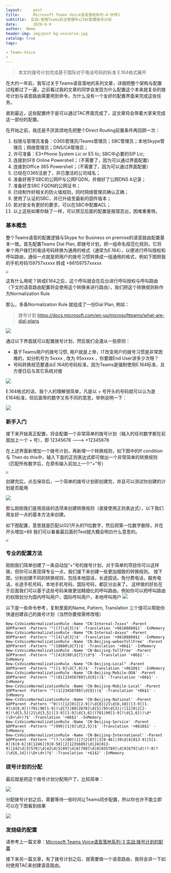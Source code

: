 ```yaml
---
layout:     post
title:      Microsoft Teams Voice语音落地系列-4-外传1
subtitle:  实战-使用Teams后台管理中心TAC配置拨号计划
date:       2020-6-9
author:  Nemo
header-img: img/post-bg-universe.jpg
catalog: true
tags:

- Teams-Voice
- 
---
```


> 本文的拨号计划完成基于国际对于电话号码的标准 E.164格式展开

在大约一年前，我写过关于Teams语音落地的系列文章，详细把整个架构与配置过程都过了一遍，之前看过我的文章的同学会发现为什么配置这个本来就复杂的拨号计划与语音路由需要用到命令，为什么没有一个友好的配置界面来完成这些任务。

直到最近，这些配置终于是可以通过TAC界面完成了，这文章将会带着大家来完成这一部份的配置。

在开始之前，我还是不厌其烦地先把整个Direct Routing前置条件再回顾一次：

1. 权限与管理员准备：O365管理员/Teams管理员；SBC管理员；本地Skype管理员；网络管理员；DNS/CA管理员；
2. 许可准备：E3+Phone System Lic or E5 lic; SBC中必要的SIP Lic;
3. 连接到SFB Online Powershell；（不需要了，因为可以通过界面配置）
4. 连接到Office 365 Powershell；（不需要了，因为可以通过界面配置）
5. 已经在O365注册了，并已激活的公司域名；
6. 准备好用于SBC的公网IP与公网FQDN，并做好了公网DNS A记录；
7. 准备好含SBC FQDN的公网证书；
8. 已经制作好相关的防火墙规则，同时网络管理员确认正确；
9. 使用了认证的SBC，并已升级至最新的固件版本；
10. 若对安全有更好的要求，可以在SBC中配置ACL；
11. 以上这些如果你缺了一样，可以预见后面的配置是报错百出，困难重重呀。

### 基本概念

整个Teams语音的配置逻辑与Skype for Business on premise的语音路由配置基本一致。首先配置Teams Dial Plan, 即拨号计划，把一组命名规范化规则，它将单个用户拨打的电话号码转换为通用的格式（通常为E.164），以便进行呼叫授权和呼叫路由，通俗一点就是把用户的拨号习惯转换成一组通用的格式，例如下图把我的手机号码159757xxxxx 转成 +86159757xxxxx

<img src="https://cdn.jsdelivr.net/gh/tangx007/tangx007.github.io/img/20200609203415.png" style="zoom:50%;" />

这有什么用呢？转成E164之后，这个呼叫就会在后台进行呼叫授权与呼叫路由（下文的语音路由配置将会使用这个转换来进行路由），我们把这个转换规则称作为Normalization Rule

那么，多条Normalization Rule 就组成了一份Dial Plan, 例如：

> 拨号计划 https://docs.microsoft.com/en-us/microsoftteams/what-are-dial-plans

![](https://cdn.jsdelivr.net/gh/tangx007/tangx007.github.io/img/20200609203449.png)

通过以下界面就可以配置拨号计划，然后我们会遵从一些原则：

- 基于Teams用户的拨号习惯, 用户就是上帝，IT改变用户的拨号习惯是非常困难的，如分机号为 5xxxx , 改为 95xxxxx ，你要跟End User讲多少次呀？
- 号码转换规范要遵从E.164的号码标准，因为Teams是强制使用E.164标准，且方便日后与其它系统对接

![](https://cdn.jsdelivr.net/gh/tangx007/tangx007.github.io/img/20200609161049.png)

E.164格式的话，我个人的理解很简单，凡是以 + 号开头的号码就可以认为是 E164标准，但后面带的数字又有不同的意思，举例说明一下：

![](https://cdn.jsdelivr.net/gh/tangx007/tangx007.github.io/img/20200609203512.png)

### 新手入门

接下来开始真正配置，将会配置一个非常简单的拨号计划（输入的任何数字都在前面加上一个 + 号），即 12345678 ---> +12345678 

在上述界面新增加一个拨号计划，再新增一个转换规则，如下图中的If condition 与 Then do this中，输入下面的正则表达式即可做出一个非常简单的转换规则
（匹配所有数字后，在原有输入前加上一个“+”号）

<img src="https://cdn.jsdelivr.net/gh/tangx007/tangx007.github.io/img/20200609161643.png" style="zoom:50%;" />

创建完后，点击保存后，一个简单的拨号计划即创建完，并且可以测试你创建的计划是否能用

![](https://cdn.jsdelivr.net/gh/tangx007/tangx007.github.io/img/20200609164237.png)

那么刚刚我们是用高级的选项来创建转换规则（直接使用正则表达式），以下我们用友好一点的基本方法来创建。

如下图配置，意思就是匹配以021开头的11位数字，然后把第一位数字删除，并在开头增加+86
我们可以看看最后面的Test就大概会明白什么意思的。

<img src="https://cdn.jsdelivr.net/gh/tangx007/tangx007.github.io/img/20200609164031.png" style="zoom:50%;" />

### 专业的配置方法

刚刚我们简单创建了一条自动加“+”号的拨号计划，对于简单的项目你可以这样做，但你可以表现得专业一点，我们接下来创建一些更加细致的转换规则。
按下图，分别创建不同的转换规则，包括本地固话，长途固话，免付费电话，服务电话，长途手机号码，本地手机号码，国际号码，都区分出来了。
这样做的好处在于后面我们可以基于这些号码来做更加精细化的呼叫路由。例如你可以把呼叫路由的权限划分为国内呼叫用户，国际呼叫用户，本地呼叫用户
![](https://cdn.jsdelivr.net/gh/tangx007/tangx007.github.io/img/20200609165407.png)

以下是一些命令参考，复制里面的Name, Pattern, Translation 三个值可以帮助你快速创建自己的拨号计划（当然你要按需修改哦）
```
New-CsVoiceNormalizationRule -Name "CN-Internal-7xxxx" -Parent $DPParent -Pattern '^([7]\d{3})$' -Translation '+86108888$1' -InMemory 
New-CsVoiceNormalizationRule -Name "CN-Internal-4xxxx" -Parent $DPParent -Pattern '^([4]\d{3})$' -Translation '+86108888$1' -InMemory 
New-CsVoiceNormalizationRule -Name 'CN-Beijing-webexTollFree' -Parent $DPParent -Pattern '^(10800\d{7})$' -Translation '+86$1' -InMemory 
New-CsVoiceNormalizationRule -Name 'CN-Beijing-TollFree' -Parent $DPParent -Pattern '^([4|8]00\d{7})\d*$' -Translation '+86$1' -InMemory 
New-CsVoiceNormalizationRule -Name "CN-Beijing-Local" -Parent $DPParent -Pattern '^([1-9]\d{7,9})$' -Translation '+8610$1' -InMemory 
New-CsVoiceNormalizationRule -Name 'CN-Beijing-Mobile-OOA' -Parent $DPParent -Pattern '^((01[23456789]\d{9}))$' -Translation '+86$1' -InMemory 
New-CsVoiceNormalizationRule -Name 'CN-Beijing-Mobile-Local' -Parent $DPParent -Pattern '^((1[23456789]\d{9}))$' -Translation '+86$1' -InMemory 
New-CsVoiceNormalizationRule -Name 'CN-Beijing-National' -Parent $DPParent -Pattern '^0((([12]0|2[2-9])\d{8}|21\d{8,10}|[3-9][1-9]\d{8,9}|(701|90[1-9])\d{7}|80[2678]\d{5}|95\d{3}|([12]0|2[2-9])\d{3,5}|21\d{3,5}|[3-9][1-9]\d{3,6}|(701|90[1-9])\d{2,6}))\d*(\D+\d+)?$' -Translation '+86$1' -InMemory 
New-CsVoiceNormalizationRule -Name 'CN-Beijing-Service' -Parent $DPParent -Pattern '^(999|[1|9]\d{2,5})$' -Translation '+8610$1' -InMemory
New-CsVoiceNormalizationRule -Name 'CN-Beijing-International' -Parent $DPParent -Pattern '^(?:\+|00)(1|7|2[07]|3[0-46]|39\d|4[013-9]|5[1-8]|6[0-6]|8[1246]|9[0-58]|2[1235689]\d|24[013-9]|242\d|3[578]\d|42\d|5[09]\d|6[789]\d|8[035789]\d|9[679]\d)(?:0)?(\d{6,14})(\D+\d+)?$' -Translation '+$1$2' -InMemory
```

### 拨号计划的分配

最后就是把这个拨号计划分配用户了，比较简单：

![](https://cdn.jsdelivr.net/gh/tangx007/tangx007.github.io/img/20200609170022.png)

分配拨号计划之后，需要等待一些时间让Teams同步配置，所以你也许不能立即可以在下图看到结果

![](https://cdn.jsdelivr.net/gh/tangx007/tangx007.github.io/img/20200609223135.png)

### 发烧级的配置

请参考上一篇文章：[Microsoft Teams Voice语音落地系列-3 实战:拨号计划的配置](https://blog.51cto.com/nemotan/2383423)

接下来另一篇文章，有了拨号计划之后，就需要做一个语音路由，我将会讲一下如何使用TAC来创建语音路由。